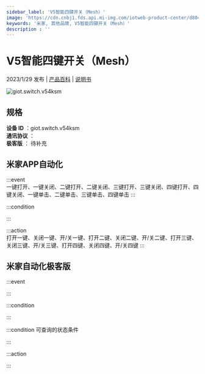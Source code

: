 ```yaml
---
sidebar_label: 'V5智能四键开关（Mesh）'
image: 'https://cdn.cnbj1.fds.api.mi-img.com/iotweb-product-center/d804bc858c6740cacab4f319d65076ed_1662520432168.png?GalaxyAccessKeyId=AKVGLQWBOVIRQ3XLEW&Expires=9223372036854775807&Signature=Hsqr+ZeBaC1hMMqyfGGRiiBFQNo='
keywords: '米家, 其他品牌, V5智能四键开关（Mesh）'
description : ''
---
```

# V5智能四键开关（Mesh）

2023/1/29 发布 | [产品百科](https://home.mi.com/webapp/content/baike/product/index.html?model=giot.switch.v54ksm/) | [说明书](https://home.mi.com/views/introduction.html?model=giot.switch.v54ksm&region=cn)

![giot.switch.v54ksm](https://cdn.cnbj1.fds.api.mi-img.com/iotweb-product-center/d804bc858c6740cacab4f319d65076ed_1662520432168.png?GalaxyAccessKeyId=AKVGLQWBOVIRQ3XLEW&Expires=9223372036854775807&Signature=Hsqr+ZeBaC1hMMqyfGGRiiBFQNo=)

## 规格  
> 
**设备 ID** ：giot.switch.v54ksm  
**通讯协议** ：  
**极客版**  ： 待补充 


## 米家APP自动化  

:::event  
一键打开、一键关闭、二键打开、二键关闭、三键打开、三键关闭、四键打开、四键关闭、一键单击、二键单击、三键单击、四键单击
:::

:::condition  

:::

:::action   
打开一键、关闭一键、开/关一键、打开二键、关闭二键、开/关二键、打开三键、关闭三键、开/关三键、打开四键、关闭四键、开/关四键
:::

## 米家自动化极客版  

:::event  

:::

:::condition  

:::

:::condition 可查询的状态条件  

:::

:::action  

:::

        
